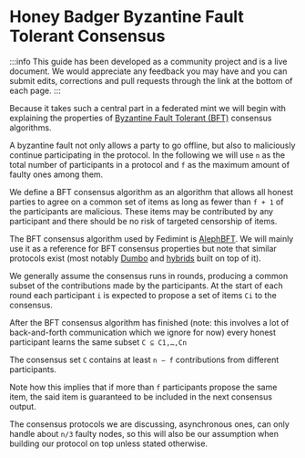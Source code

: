 # Honey Badger Byzantine Fault Tolerant Consensus

:::info
This guide has been developed as a community project and is a live document. We would appreciate any feedback you may have and you can submit edits, corrections and pull requests through the link at the bottom of each page.
:::


Because it takes such a central part in a federated mint we will begin with explaining the properties of [Byzantine Fault Tolerant (BFT)](https://en.wikipedia.org/wiki/Byzantine_fault) consensus algorithms. 

A byzantine fault not only allows a party to go offline, but also to maliciously continue participating in the protocol. In the following we will use  `n` as the total number of participants in a protocol and `f` as the maximum amount of faulty ones among them.

We define a BFT consensus algorithm as an algorithm that allows all honest parties to agree on a common set of items as long as fewer than `f + 1` of the participants are malicious. These items may be contributed by any participant and there should be no risk of targeted censorship of items.

The BFT consensus algorithm used by Fedimint is [AlephBFT](https://arxiv.org/pdf/1908.05156.pdf). We will mainly use it as a reference for BFT consensus properties but note that similar protocols exist (most notably [Dumbo](https://eprint.iacr.org/2020/841.pdf) and [hybrids](https://arxiv.org/pdf/2103.09425) built on top of it).

We generally assume the consensus runs in rounds, producing a common subset of the contributions made by the participants. At the start of each round each participant `i` is expected to propose a set of items `Ci` to the consensus. 

After the BFT consensus algorithm has finished (note: this involves a lot of back-and-forth communication which we ignore for now) every honest participant learns the same subset `C ⊆ C1,…,Cn` 

The consensus set `C` contains at least `n − f` contributions from different participants. 

Note how this implies that if more than `f` participants propose the same item, the said item is guaranteed to be included in the next consensus output.

The consensus protocols we are discussing, asynchronous ones, can only handle about `n/3` faulty nodes, so this will also be our assumption when building our protocol on top unless stated otherwise.
